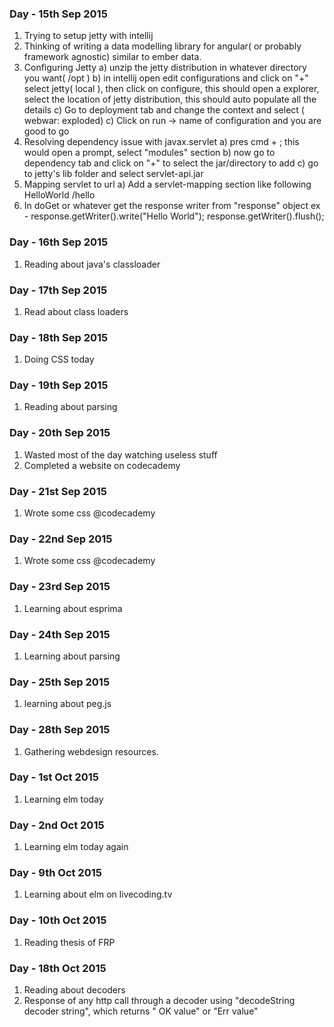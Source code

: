 ### Day - 15th Sep 2015
1. Trying to setup jetty with intellij
2. Thinking of writing a data modelling library for angular( or probably framework agnostic) similar to ember data.
3. Configuring Jetty
	a) unzip the jetty distribution in whatever directory you want( /opt )
	b) in intellij open edit configurations and click on "+" select jetty( local ), then click on configure, this should open a explorer, select the 
	location of jetty distribution, this should auto populate all the details
	c) Go to deployment tab and change the context and select ( webwar: exploded)
	c) Click on run -> name of configuration and you are good to go
4. Resolving dependency issue with javax.servlet 
	a) pres cmd + ; this would open a prompt, select "modules" section 
	b) now go to dependency tab and click on "+" to select the jar/directory to add 
	c) go to jetty's lib folder and select servlet-api.jar 
5. Mapping servlet to url
   a) Add a servlet-mapping section like following
    <servlet-mapping>
        <servlet-name>HelloWorld</servlet-name>
        <url-pattern>/hello</url-pattern>
    </servlet-mapping>
6. In doGet or whatever get the response writer from "response" object 
	ex - response.getWriter().write("Hello World");
		response.getWriter().flush();

### Day - 16th Sep 2015
1. Reading about java's classloader

### Day - 17th Sep 2015
1. Read about class loaders

### Day - 18th Sep 2015
1. Doing CSS today

### Day - 19th Sep 2015
1. Reading about parsing

### Day - 20th Sep 2015
1. Wasted most of the day watching useless stuff
2. Completed a website on codecademy

### Day - 21st Sep 2015
1. Wrote some css @codecademy

### Day - 22nd Sep 2015
1. Wrote some css @codecademy

### Day - 23rd Sep 2015
1. Learning about esprima

### Day - 24th Sep 2015
1. Learning about parsing

### Day - 25th Sep 2015
1. learning about peg.js

### Day  - 28th Sep 2015
1. Gathering webdesign resources.

### Day - 1st Oct 2015
1. Learning elm today

### Day - 2nd Oct 2015
1. Learning elm today again

### Day - 9th Oct 2015
1. Learning about elm on livecoding.tv

### Day - 10th Oct 2015
1. Reading thesis of FRP

### Day - 18th Oct 2015 
1. Reading about decoders
2. Response of any http call through a decoder using "decodeString decoder string", which returns " OK value" or "Err value"